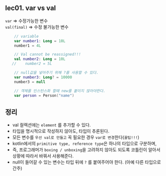 ## lec01. var vs val

`var` => 수정가능한 변수 <br>
`val(final)` => 수정 불가능한 변수

```kotlin
    // variable
    var number1: Long = 10L
    number1 = 4L

    // Val cannot be reassigned!!!
    val number2: Long = 10L
   //    number2 = 5L

    // null값을 넣어주기 위해 ?를 사용할 수 있다.
    var number3: Long? = 10000
    number3 = null

    // 객체를 인스턴스화 할때 new를 붙이지 않아야한다.
    var person = Person("name")

```

## 정리
- val 컬렉션에는 `element` 를 추가할 수 있다.
- 타입을 명시적으로 작성하지 않아도, 타입이 추론된다.
- 모든 변수를 `우선 val로 만들고` 꼭 필요한 경우 `var로 변경`한다(`꿀팁!!!`)
- kotlin에서의 `primitive type, reference type`은 하나의 타입으로 구분하며,
- 즉, 프로그래머가 `boxing / unboxing`을 고려하지 않아도 되도록 코틀린이 알아서 상황에 따라서 바꿔서 사용해준다.
- null이 들어갈 수 있는 변수는 타입 뒤에 `?` 를 붙여주어야 한다. (아예 다른 타입으로 간주)

